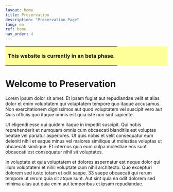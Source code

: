 ```yaml
---
layout: home
title: Preservation
description: "Preservation Page"
lang: en
ref: home
nav_order: 4
---
```


<table style="background-color: #ffff99;">
<tbody>
<tr>
<td>
<p><b>This website is currently in an beta phase</b>.</p>
</td>
</tr>
</tbody>
</table>

# Welcome to Preservation 


Lorem ipsum dolor sit amet. Et ipsam fugiat aut repudiandae velit et alias dolor et enim voluptatem qui voluptatem tempore quo itaque accusamus. Non exercitationem dignissimos aut quod voluptatem vel suscipit vero aut Quis officiis quo itaque omnis est quia iste non sint sapiente.

Ut eligendi esse qui quidem itaque in impedit suscipit. Qui nobis reprehenderit et numquam omnis cum obcaecati blanditiis est voluptas beatae vel pariatur asperiores. Ut quis nobis et velit consequatur eum deleniti nihil et eaque minus vel maiores similique ut molestias voluptas ut obcaecati similique. Et internos quia eum culpa molestiae eos sunt obcaecati est consequatur nihil sit voluptates.

In voluptate et quia voluptatem et dolores aspernatur est neque dolor qui illum voluptatem et nihil voluptate cum nihil architecto. Quo excepturi dolorem sed iusto totam et odit saepe. 33 saepe obcaecati qui rerum tempore ut rerum quia sit atque sunt. Aut sint quia ea odit dolorem sed minima alias aut quia enim aut temporibus et ipsam repudiandae.


<!--
<table style="background-color: #ffff99;">
<tbody>
<tr>
<td>
<p><b>This website is currently in a alpha phase</b>. Though bilingual functionality exists, we are still working on translating all elements.</p>
<p>If you would like to provide feedback or help build this resource, please see the link at the bottom for contact information.</p>
</td>
</tr>
</tbody>
</table>
Introduction 
-->